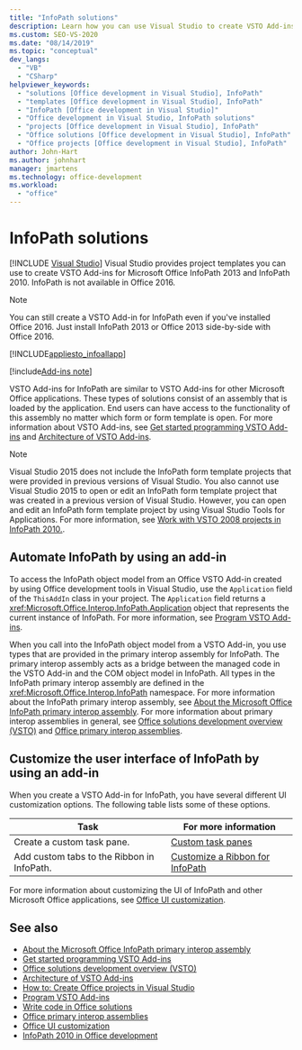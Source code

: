 ```yaml
---
title: "InfoPath solutions"
description: Learn how you can use Visual Studio to create VSTO Add-ins for Microsoft InfoPath 2013 and InfoPath 2010.
ms.custom: SEO-VS-2020
ms.date: "08/14/2019"
ms.topic: "conceptual"
dev_langs:
  - "VB"
  - "CSharp"
helpviewer_keywords:
  - "solutions [Office development in Visual Studio], InfoPath"
  - "templates [Office development in Visual Studio], InfoPath"
  - "InfoPath [Office development in Visual Studio]"
  - "Office development in Visual Studio, InfoPath solutions"
  - "projects [Office development in Visual Studio], InfoPath"
  - "Office solutions [Office development in Visual Studio], InfoPath"
  - "Office projects [Office development in Visual Studio], InfoPath"
author: John-Hart
ms.author: johnhart
manager: jmartens
ms.technology: office-development
ms.workload:
  - "office"
---
```

# InfoPath solutions

 [!INCLUDE [Visual Studio](~/includes/applies-to-version/vs-windows-only.md)]
  Visual Studio provides project templates you can use to create VSTO Add-ins for Microsoft Office InfoPath 2013 and InfoPath 2010. InfoPath is not available in Office 2016.

> [!NOTE]
> You can still create a VSTO Add-in for InfoPath even if you've installed Office 2016. Just install InfoPath 2013 or Office 2013 side-by-side with Office 2016.

 [!INCLUDE[appliesto_infoallapp](../vsto/includes/appliesto-infoallapp-md.md)]

[!include[Add-ins note](includes/addinsnote.md)]

 VSTO Add-ins for InfoPath are similar to VSTO Add-ins for other Microsoft Office applications. These types of solutions consist of an assembly that is loaded by the application. End users can have access to the functionality of this assembly no matter which form or form template is open. For more information about VSTO Add-ins, see [Get started programming VSTO Add-ins](../vsto/getting-started-programming-vsto-add-ins.md) and [Architecture of VSTO Add-ins](../vsto/architecture-of-vsto-add-ins.md).

> [!NOTE]
> Visual Studio 2015 does not include the InfoPath form template projects that were provided in previous versions of Visual Studio. You also cannot use Visual Studio 2015 to open or edit an InfoPath form template project that was created in a previous version of Visual Studio. However, you can open and edit an InfoPath form template project by using Visual Studio Tools for Applications. For more information, see [Work with VSTO 2008 projects in InfoPath 2010.](/archive/blogs/infopath/working-with-vsto-2008-projects-in-infopath-2010).

## Automate InfoPath by using an add-in
 To access the InfoPath object model from an Office VSTO Add-in created by using Office development tools in Visual Studio, use the `Application` field of the `ThisAddIn` class in your project. The `Application` field returns a <xref:Microsoft.Office.Interop.InfoPath.Application> object that represents the current instance of InfoPath. For more information, see [Program VSTO Add-ins](../vsto/programming-vsto-add-ins.md).

 When you call into the InfoPath object model from a VSTO Add-in, you use types that are provided in the primary interop assembly for InfoPath. The primary interop assembly acts as a bridge between the managed code in the VSTO Add-in and the COM object model in InfoPath. All types in the InfoPath primary interop assembly are defined in the <xref:Microsoft.Office.Interop.InfoPath> namespace. For more information about the InfoPath primary interop assembly, see [About the Microsoft Office InfoPath primary interop assembly](/office/client-developer/infopath/external-automation/about-the-microsoft-office-infopath-primary-interop-assembly). For more information about primary interop assemblies in general, see [Office solutions development overview &#40;VSTO&#41;](../vsto/office-solutions-development-overview-vsto.md) and [Office primary interop assemblies](../vsto/office-primary-interop-assemblies.md).

## Customize the user interface of InfoPath by using an add-in
 When you create a VSTO Add-in for InfoPath, you have several different UI customization options. The following table lists some of these options.

|Task|For more information|
|----------|--------------------------|
|Create a custom task pane.|[Custom task panes](../vsto/custom-task-panes.md)|
|Add custom tabs to the Ribbon in InfoPath.|[Customize a Ribbon for InfoPath](../vsto/customizing-a-ribbon-for-infopath.md)|

 For more information about customizing the UI of InfoPath and other Microsoft Office applications, see [Office UI customization](../vsto/office-ui-customization.md).

## See also
- [About the Microsoft Office InfoPath primary interop assembly](/office/client-developer/infopath/external-automation/about-the-microsoft-office-infopath-primary-interop-assembly)
- [Get started programming VSTO Add-ins](../vsto/getting-started-programming-vsto-add-ins.md)
- [Office solutions development overview &#40;VSTO&#41;](../vsto/office-solutions-development-overview-vsto.md)
- [Architecture of VSTO Add-ins](../vsto/architecture-of-vsto-add-ins.md)
- [How to: Create Office projects in Visual Studio](../vsto/how-to-create-office-projects-in-visual-studio.md)
- [Program VSTO Add-ins](../vsto/programming-vsto-add-ins.md)
- [Write code in Office solutions](../vsto/writing-code-in-office-solutions.md)
- [Office primary interop assemblies](../vsto/office-primary-interop-assemblies.md)
- [Office UI customization](../vsto/office-ui-customization.md)
- [InfoPath 2010 in Office development](/previous-versions/office/developer/office-2010/ff604966(v=office.14))